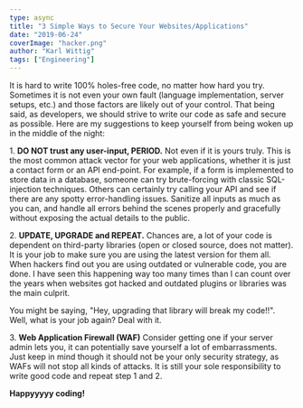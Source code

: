 ```yaml
---
type: async
title: "3 Simple Ways to Secure Your Websites/Applications"
date: "2019-06-24"
coverImage: "hacker.png"
author: "Karl Wittig"
tags: ["Engineering"]
---
```


It is hard to write 100% holes-free code, no matter how hard you try. Sometimes it is not even your own fault (language implementation, server setups, etc.) and those factors are likely out of your control. That being said, as developers, we should strive to write our code as safe and secure as possible. Here are my suggestions to keep yourself from being woken up in the middle of the night:

1\. **DO NOT trust any user-input, PERIOD.** Not even if it is yours truly. This is the most common attack vector for your web applications, whether it is just a contact form or an API end-point. For example, if a form is implemented to store data in a database, someone can try brute-forcing with classic SQL-injection techniques. Others can certainly try calling your API and see if there are any spotty error-handling issues. Sanitize all inputs as much as you can, and handle all errors behind the scenes properly and gracefully without exposing the actual details to the public.

2\. **UPDATE, UPGRADE and REPEAT.** Chances are, a lot of your code is dependent on third-party libraries (open or closed source, does not matter). It is your job to make sure you are using the latest version for them all. When hackers find out you are using outdated or vulnerable code, you are done. I have seen this happening way too many times than I can count over the years when websites got hacked and outdated plugins or libraries was the main culprit.

You might be saying, "Hey, upgrading that library will break my code!!". Well, what is your job again? Deal with it.

3\. **Web Application Firewall (WAF)** Consider getting one if your server admin lets you, it can potentially save yourself a lot of embarrassments. Just keep in mind though it should not be your only security strategy, as WAFs will not stop all kinds of attacks. It is still your sole responsibility to write good code and repeat step 1 and 2.

**Happyyyyy coding!**
